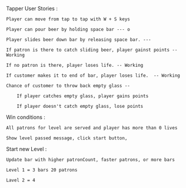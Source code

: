 Tapper User Stories :

	Player can move from tap to tap with W + S keys

	Player can pour beer by holding space bar --- o

	Player slides beer down bar by releasing space bar. --- 

	If patron is there to catch sliding beer, player gainst points -- Working

	If no patron is there, player loses life. -- Working

	If customer makes it to end of bar, player loses life.  -- Working

	Chance of customer to throw back empty glass -- 

		If player catches empty glass, player gains points

		If player doesn't catch empty glass, lose points


Win conditions :

	All patrons for level are served and player has more than 0 lives

	Show level passed message, click start button, 

Start new Level :

	Update bar with higher patronCount, faster patrons, or more bars

	Level 1 = 3 bars 20 patrons

	Lavel 2 = 4